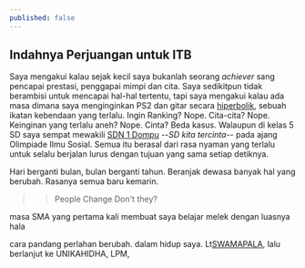 ```yaml
---
published: false
---
```

<div class="bg-scroll" style="background-image: url('{{ "https://www2016.itb.ac.id/gallery/files/12/20091222/1261474000.jpg" | absolute_url }}')"></div>

## Indahnya Perjuangan untuk ITB
Saya mengakui kalau sejak kecil saya bukanlah seorang _achiever_ sang pencapai prestasi, penggapai mimpi dan cita. Saya sedikitpun tidak berambisi untuk mencapai hal-hal tertentu, tapi saya mengakui kalau ada  masa dimana saya menginginkan PS2 dan gitar secara [hiperbolik](https://goo.gl/RBh9SR), sebuah ikatan kebendaan yang terlalu. Ingin Ranking? Nope. Cita-cita? Nope. Keinginan yang terlalu aneh? Nope. Cinta? Beda kasus. Walaupun di kelas 5 SD saya sempat mewakili [SDN 1 Dompu](https://goo.gl/DWXGSa) --_SD kita tercinta_-- pada ajang Olimpiade Ilmu Sosial. Semua itu berasal dari rasa nyaman yang terlalu untuk selalu berjalan lurus dengan tujuan yang sama setiap detiknya.

Hari berganti bulan, bulan berganti tahun. Beranjak dewasa banyak hal yang berubah. Rasanya semua baru kemarin.

>> People Change Don't they?

masa SMA yang pertama kali membuat saya belajar melek dengan luasnya hala

cara pandang perlahan berubah.  dalam hidup saya. Lt[SWAMAPALA](https://www.instagram.com/swamapala5/ "Siswa SMAN 5 Mataram Pencinta Alam"), lalu berlanjut ke UNIKAHIDHA, LPM,